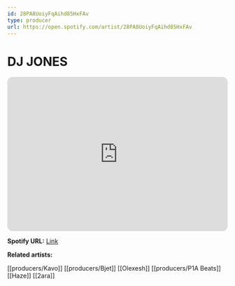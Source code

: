 ```yaml
---
id: 28PA8UoiyFqAihd85HxFAv
type: producer
url: https://open.spotify.com/artist/28PA8UoiyFqAihd85HxFAv
---
```

# DJ JONES

<iframe style="border-radius:12px" src="https://open.spotify.com/embed/artist/28PA8UoiyFqAihd85HxFAv" width="100%" height="352" frameBorder="0" allowfullscreen="" allow="autoplay; clipboard-write; encrypted-media; fullscreen; picture-in-picture" loading="lazy"></iframe>

**Spotify URL:** [Link](https://open.spotify.com/artist/28PA8UoiyFqAihd85HxFAv)

**Related artists:**

[[producers/Kavo]]
[[producers/Bjet]]
[[Olexesh]]
[[producers/P1A Beats]]
[[Haze]]
[[2ara]]
